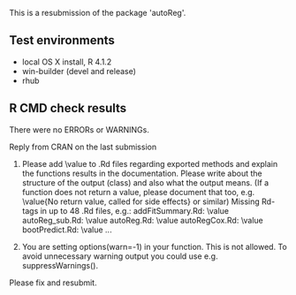 This is a resubmission of the package 'autoReg'.

## Test environments
* local OS X install, R 4.1.2
* win-builder (devel and release)
* rhub

## R CMD check results
There were no ERRORs or WARNINGs.


Reply from CRAN on the last submission

1. Please add \value to .Rd files regarding exported methods and explain the functions results in the documentation. Please write about the structure of the output (class) and also what the output means. (If a function does not return a value, please document that too, e.g. \value{No return value, called for side effects} or similar)
Missing Rd-tags in up to 48 .Rd files, e.g.:
     addFitSummary.Rd: \value
     autoReg_sub.Rd: \value
     autoReg.Rd: \value
     autoRegCox.Rd: \value
     bootPredict.Rd: \value
     ...

2. You are setting options(warn=-1) in your function. This is not allowed.
To avoid unnecessary warning output you could use e.g. suppressWarnings().

Please fix and resubmit.
